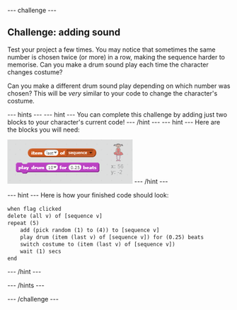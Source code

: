 \--- challenge \---

## Challenge: adding sound

Test your project a few times. You may notice that sometimes the same number is chosen twice (or more) in a row, making the sequence harder to memorise. Can you make a drum sound play each time the character changes costume?

Can you make a different drum sound play depending on which number was chosen? This will be *very* similar to your code to change the character's costume.

\--- hints \--- \--- hint \--- You can complete this challenge by adding just two blocks to your character's current code! \--- /hint \--- \--- hint \--- Here are the blocks you will need:

![Hint drum blocks](images/hint-drumblocks.png) \--- /hint \---

\--- hint \--- Here is how your finished code should look:

```blocks
when flag clicked
delete (all v) of [sequence v]
repeat (5)
    add (pick random (1) to (4)) to [sequence v]
    play drum (item (last v) of [sequence v]) for (0.25) beats
    switch costume to (item (last v) of [sequence v])
    wait (1) secs
end
```

\--- /hint \---

\--- /hints \---

\--- /challenge \---